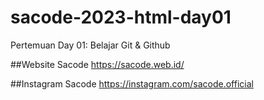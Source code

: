 # sacode-2023-html-day01
Pertemuan Day 01: Belajar Git &amp; Github

##Website Sacode
https://sacode.web.id/

##Instagram Sacode
https://instagram.com/sacode.official

